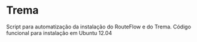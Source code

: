 Trema
=====

Script para automatização da instalação do RouteFlow e do Trema.
Código funcional para instalação em Ubuntu 12.04

